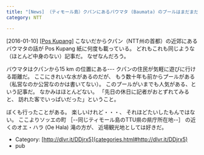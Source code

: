 ```yaml
---
title: "[News] （ティモール島）クパンにあるバウマタ (Baumata) のプールはまだまだ人気がある "
category: NTT

---
```


[2016-01-10] [[Pos Kupang]](http://dlvr.it/DDjrx5)  こないだからクパン（NTT州の首都）の近郊にある
バウマタの話が Pos Kupang 紙に何度も載っている。
どれもこれも同じような（ほとんど中身のない）記事だ。
なぜなんだろう。

<!--more-->

 バウマタはクパンから15 km の位置にある---
クパンの住民が気軽に遊びに行ける距離だ。
ここにきれいな水があるのだが、
もう数十年も前からプールがある
（私営なのか公営なのかは書いてない）。
このプールがいまでも人気がある、という記事だ。
なかみはほとんどない。
「先日の休日に記者がおとずれてみると、
訪れた客でいっぱいだった」ということ。

 ぼくも行ったことがある。
楽しいけれど・・・、
それほどたいしたもんではない。
ここよりソッエの町
［--同じティモール島のTTU県の県庁所在地--］ 
の近くのオエ・ハラ (Oe Hala) 滝の方が、
近場観光地としては好きだ。

- Category: [http://dlvr.it/DDjrx5](categories.html#http://dlvr.it/DDjrx5)
- pub

